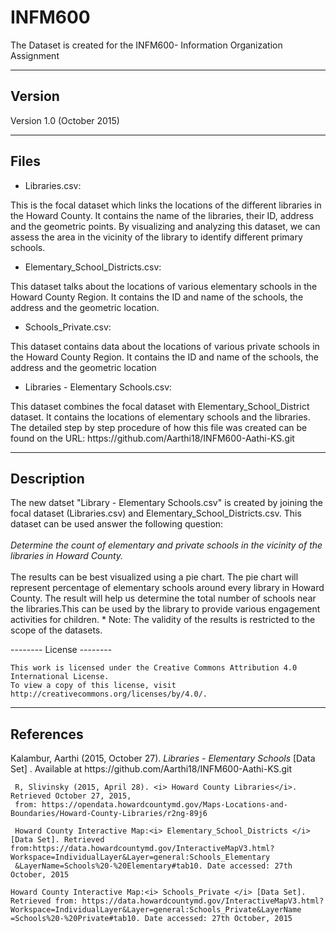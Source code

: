 # INFM600
The Dataset is created for the INFM600- Information Organization Assignment

-------
Version
-------

Version 1.0 (October 2015)

-----
Files
-----

* Libraries.csv: 
<p>
	This is the focal dataset which links the locations of the different libraries in the Howard County.
	It contains the name of the libraries, their ID, address and the geometric points. By visualizing 
	and analyzing this dataset, we can assess the area in the vicinity of the library to identify
	different primary schools. </p> 

* Elementary_School_Districts.csv:
<p> 
	This dataset talks about the locations of various elementary schools in the Howard County Region. It 
	contains the ID and name of the schools, the address and the geometric location. </p> 	

* Schools_Private.csv:
<p> 
 	This dataset contains data about the locations of various private schools in the Howard County Region. It
	contains the ID and name of the schools, the address and the geometric location </p> 

* Libraries - Elementary Schools.csv: 
<p> 
	This dataset combines the focal dataset with Elementary_School_District dataset. It contains the locations 
	of elementary schools and the libraries. 
	The detailed step by step procedure of how this file was created can be found on the URL:
	https://github.com/Aarthi18/INFM600-Aathi-KS.git  
	
 </p>

------------
Description
------------
<p>	
	The new datset "Library - Elementary Schools.csv" is created by joining the focal dataset 
	 (Libraries.csv) and Elementary_School_Districts.csv. This dataset can be used answer 
	the following question:<br> <br> <i> Determine the count of elementary and private schools in the vicinity 
	of the libraries in Howard County. </i> <br>  <br> The results can be best visualized using a pie chart.  
	The pie chart will represent percentage of elementary schools around every library in Howard County.
	The result will help us determine the total number of schools near the libraries.This can be used by
	the library to provide various engagement activities for children.  
	* Note: The validity of the results is restricted to the scope of the datasets.
</p>
--------
License 
--------

	This work is licensed under the Creative Commons Attribution 4.0 International License. 
	To view a copy of this license, visit http://creativecommons.org/licenses/by/4.0/. 

----------
References
----------
<p> 	 
	 Kalambur, Aarthi (2015, October 27). <i> Libraries - Elementary Schools </i>  [Data Set] . 
	 Available at https://github.com/Aarthi18/INFM600-Aathi-KS.git 
	 
	 R, Slivinsky (2015, April 28). <i> Howard County Libraries</i>. Retrieved October 27, 2015, 
	 from: https://opendata.howardcountymd.gov/Maps-Locations-and-Boundaries/Howard-County-Libraries/r2ng-89j6
	 
	 Howard County Interactive Map:<i> Elementary_School_Districts </i> [Data Set]. Retrieved from:https://data.howardcountymd.gov/InteractiveMapV3.html?Workspace=IndividualLayer&Layer=general:Schools_Elementary
	 &LayerName=Schools%20-%20Elementary#tab10. Date accessed: 27th October, 2015
	 
	Howard County Interactive Map:<i> Schools_Private </i> [Data Set]. Retrieved from: https://data.howardcountymd.gov/InteractiveMapV3.html?Workspace=IndividualLayer&Layer=general:Schools_Private&LayerName
	=Schools%20-%20Private#tab10. Date accessed: 27th October, 2015
</p> 
